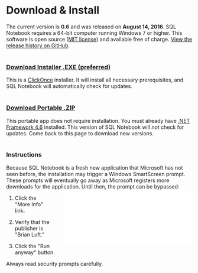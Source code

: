# Download & Install

The current version is **0.6** and was released on **August 14, 2016**.  SQL Notebook requires a 64-bit computer running Windows 7 or higher.  This software is open source ([MIT license](license.html)) and available free of charge.  [View the release history on GitHub](https://github.com/electroly/sqlnotebook/releases).
<br><br>

### [Download Installer .EXE (preferred)](https://sqlnotebook.com/install/setup.exe)

This is a [ClickOnce](https://en.wikipedia.org/wiki/ClickOnce) installer.  It will install all necessary prerequisites, and SQL Notebook will automatically check for updates.
<br><br>

### [Download Portable .ZIP](https://sqlnotebook.com/install/SqlNotebook_0_5_0_0.zip)

This portable app does not require installation.  You must already have [.NET Framework 4.6](https://www.microsoft.com/en-us/download/details.aspx?id=53345) installed.  This version of SQL Notebook will *not* check for updates.  Come back to this page to download new versions.
<br><br>

### Instructions

Because SQL Notebook is a fresh new application that Microsoft has not seen before, the installation may trigger a Windows SmartScreen prompt.  These prompts will eventually go away as Microsoft registers more downloads for the application.  Until then, the prompt can be bypassed:

<img src="art/smartscreen.gif" style="float: right; margin-left: 30px; margin-top: -10px;">

1. Click the "More Info" link.

2. Verify that the publisher is "Brian Luft."

3. Click the "Run anyway" button.

Always read security prompts carefully.
